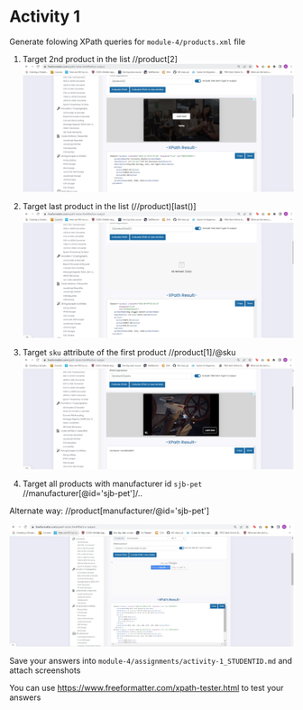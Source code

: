 # Activity 1

Generate folowing XPath queries for `module-4/products.xml` file

1. Target 2nd product in the list
//product[2]
![ans 1](../assets/q1.1.jpg)


2. Target last product in the list
(//product)[last()]
![ans 1](../assets/q2.1.jpg)


3. Target `sku` attribute of the first product
//product[1]/@sku
![ans 1](../assets/q3.1.jpg)


4. Target all products with manufacturer id `sjb-pet`
//manufacturer[@id='sjb-pet']/..

Alternate way: //product[manufacturer/@id='sjb-pet']

![ans 1](../assets/q4.1.jpg)

Save your answers into `module-4/assignments/activity-1_STUDENTID.md` and attach screenshots

You can use <https://www.freeformatter.com/xpath-tester.html> to test your answers
